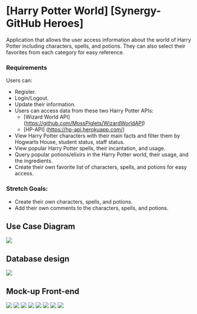 # [Harry Potter World] [Synergy- GitHub Heroes]
Application that allows the user access information about the world of Harry Potter including characters, spells, and potions. They can also select their favorites from each category for easy reference.
### Requirements
Users can:
* Register.
* Login/Logout.
* Update their information.
* Users can access data from these two Harry Potter APIs:
    * [Wizard World API] (https://github.com/MossPiglets/WizardWorldAPI)
    * [HP-API] (https://hp-api.herokuapp.com/)
* View Harry Potter characters with their main facts and filter them by Hogwarts House, student status, staff status.
* View popular Harry Potter spells, their incantation, and usage.
* Query popular potions/elixirs in the Harry Potter world, their usage, and the ingredients.
* Create their own favorite list of characters, spells, and potions for easy access.
### Stretch Goals:
* Create their own characters, spells, and potions.
* Add their own comments to the characters, spells, and potions.

## Use Case Diagram
![](./imgs/HPappFlowChart.PNG)

## Database design
![](./imgs/dbschema.png)

## Mock-up Front-end
![](./imgs/WelcomePage.png)
![](./imgs/Register.png)
![](./imgs/HomePage.png)
![](./imgs/UpdateInfo.png)
![](./imgs/Characters.png)
![](./imgs/Elixirs.png)
![](./imgs/Houses.png)
![](./imgs/Spells.png)

